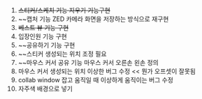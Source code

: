 1. ~~스티커/스케치 기능 지우기 기능구현~~
2. ~~캡처 기능 ZED 카메라 화면을 저장하는 방식으로 재구현
3. ~~베스트 뷰 기능 구현~~
4. 입장인원 기능 구현 
5. ~~공유하기 기능 구현 
6. ~~스티커 생성되는 위치 조정 필요
7. ~~마우스 커서 공유 기능 마우스 커서 오른손 왼손 정의 
8. 마우스 커서 생성되는 위치 이상한 버그 수정 << 뭔가 오프셋이 잘못됨
9. collab window 잡고 움직일 때 이상하게 움직이는 버그 수정
10. 자주색 배경으로 넣기 